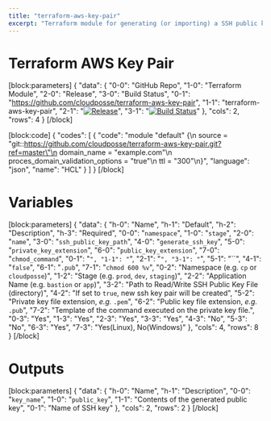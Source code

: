 ```yaml
---
title: "terraform-aws-key-pair"
excerpt: "Terraform module for generating (or importing) a SSH public key file into AWS."
---
```

# Terraform AWS Key Pair
[block:parameters]
{
  "data": {
    "0-0": "GitHub Repo",
    "1-0": "Terraform Module",
    "2-0": "Release",
    "3-0": "Build Status",
    "0-1": "https://github.com/cloudposse/terraform-aws-key-pair",
    "1-1": "terraform-aws-key-pair",
    "2-1": "[![Release](https://img.shields.io/github/release/cloudposse/terraform-aws-key-pair.svg)](https://github.com/cloudposse/terraform-aws-key-pair/releases)",
    "3-1": "[![Build Status](https://travis-ci.org/cloudposse/terraform-aws-key-pair.svg)](https://travis-ci.org/cloudposse/terraform-aws-key-pair)"
  },
  "cols": 2,
  "rows": 4
}
[/block]

[block:code]
{
  "codes": [
    {
      "code": "module \"default\" {\n  source                           = \"git::https://github.com/cloudposse/terraform-aws-key-pair.git?ref=master\"\n  domain_name                      = \"example.com\"\n  proces_domain_validation_options = \"true\"\n  ttl                              = \"300\"\n}",
      "language": "json",
      "name": "HCL"
    }
  ]
}
[/block]
# Variables
[block:parameters]
{
  "data": {
    "h-0": "Name",
    "h-1": "Default",
    "h-2": "Description",
    "h-3": "Required",
    "0-0": "`namespace`",
    "1-0": "`stage`",
    "2-0": "`name`",
    "3-0": "`ssh_public_key_path`",
    "4-0": "`generate_ssh_key`",
    "5-0": "`private_key_extension`",
    "6-0": "`public_key_extension`",
    "7-0": "`chmod_command`",
    "0-1": "``",
    "1-1": "``",
    "2-1": "``",
    "3-1": "``",
    "5-1": "``",
    "4-1": "`false`",
    "6-1": "`.pub`",
    "7-1": "`chmod 600 %v`",
    "0-2": "Namespace (e.g. `cp` or `cloudposse`)",
    "1-2": "Stage (e.g. `prod`, `dev`, `staging`)",
    "2-2": "Application Name  (e.g. `bastion` or `app`)",
    "3-2": "Path to Read/Write SSH Public Key File (directory)",
    "4-2": "If set to `true`, new ssh key pair will be created",
    "5-2": "Private key file extension, _e.g._ `.pem`",
    "6-2": "Public key file extension, _e.g._ `.pub`",
    "7-2": "Template of the command executed on the private key file.",
    "0-3": "Yes",
    "1-3": "Yes",
    "2-3": "Yes",
    "3-3": "Yes",
    "4-3": "No",
    "5-3": "No",
    "6-3": "Yes",
    "7-3": "Yes(Linux), No(Windows)"
  },
  "cols": 4,
  "rows": 8
}
[/block]
# Outputs
[block:parameters]
{
  "data": {
    "h-0": "Name",
    "h-1": "Description",
    "0-0": "`key_name`",
    "1-0": "`public_key`",
    "1-1": "Contents of the generated public key",
    "0-1": "Name of SSH key"
  },
  "cols": 2,
  "rows": 2
}
[/block]